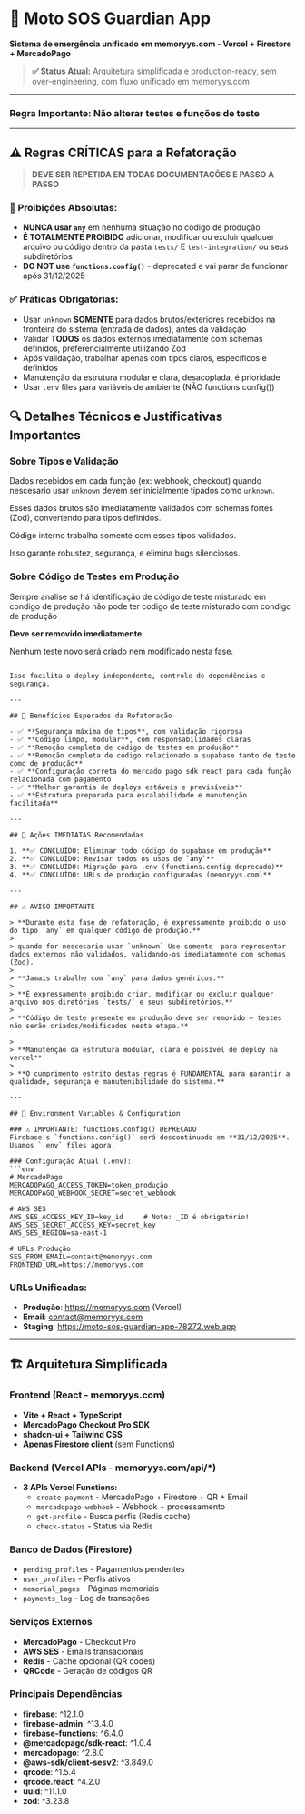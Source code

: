 # 🚀 Moto SOS Guardian App

**Sistema de emergência unificado em memoryys.com - Vercel + Firestore + MercadoPago**

> **✅ Status Atual:** Arquitetura simplificada e production-ready, sem over-engineering, com fluxo unificado em memoryys.com

---

### **Regra Importante:** Não alterar testes e funções de teste

---

## ⚠️ Regras CRÍTICAS para a Refatoração

> **DEVE SER REPETIDA EM TODAS DOCUMENTAÇÕES E PASSO A PASSO**

### **🚫 Proibições Absolutas:**

- **NUNCA usar `any`** em nenhuma situação no código de produção
- **É TOTALMENTE PROIBIDO** adicionar, modificar ou excluir qualquer arquivo ou código dentro da pasta `tests/` E `test-integration/` ou seus subdiretórios
- **DO NOT use `functions.config()`** - deprecated e vai parar de funcionar após 31/12/2025

### **✅ Práticas Obrigatórias:**

- Usar `unknown` **SOMENTE** para dados brutos/exteriores recebidos na fronteira do sistema (entrada de dados), antes da validação
- Validar **TODOS** os dados externos imediatamente com schemas definidos, preferencialmente utilizando Zod
- Após validação, trabalhar apenas com tipos claros, específicos e definidos
- Manutenção da estrutura modular e clara, desacoplada, é prioridade
- Usar `.env` files para variáveis de ambiente (NÃO functions.config())

## 🔍 Detalhes Técnicos e Justificativas Importantes

### **Sobre Tipos e Validação**

Dados recebidos em cada função (ex: webhook, checkout) quando nescesario usar `unknown` devem ser inicialmente tipados como `unknown`.

Esses dados brutos são imediatamente validados com schemas fortes (Zod), convertendo para tipos definidos.

Código interno trabalha somente com esses tipos validados.

Isso garante robustez, segurança, e elimina bugs silenciosos.

### **Sobre Código de Testes em Produção**

Sempre analise se há identificação de código de teste misturado em condigo de produção não pode ter codigo de teste misturado com condigo de produção

**Deve ser removido imediatamente.**

Nenhum teste novo será criado nem modificado nesta fase.

```

Isso facilita o deploy independente, controle de dependências e segurança.

---

## 🎯 Benefícios Esperados da Refatoração

- ✅ **Segurança máxima de tipos**, com validação rigorosa
- ✅ **Código limpo, modular**, com responsabilidades claras
- ✅ **Remoção completa de código de testes em produção**
- ✅ **Remoção completa de código relacionado a supabase tanto de teste como de produção**
- ✅ **Configuração correta do mercado pago sdk react para cada função relacionada com pagamento
- ✅ **Melhor garantia de deploys estáveis e previsíveis**
- ✅ **Estrutura preparada para escalabilidade e manutenção facilitada**

---

## 🚀 Ações IMEDIATAS Recomendadas

1. **✅ CONCLUÍDO: Eliminar todo código do supabase em produção**
2. **✅ CONCLUÍDO: Revisar todos os usos de `any`**
3. **✅ CONCLUÍDO: Migração para .env (functions.config deprecado)**
4. **✅ CONCLUÍDO: URLs de produção configuradas (memoryys.com)**

---

## ⚠️ AVISO IMPORTANTE

> **Durante esta fase de refatoração, é expressamente proibido o uso do tipo `any` em qualquer código de produção.**
>
> quando for nescesario usar `unknown` Use somente  para representar dados externos não validados, validando-os imediatamente com schemas (Zod).
>
> **Jamais trabalhe com `any` para dados genéricos.**
>
> **É expressamente proibido criar, modificar ou excluir qualquer arquivo nos diretórios `tests/` e seus subdiretórios.**
>
> **Código de teste presente em produção deve ser removido — testes não serão criados/modificados nesta etapa.**

>
> **Manutenção da estrutura modular, clara e possível de deploy na vercel**
>
> **O cumprimento estrito destas regras é FUNDAMENTAL para garantir a qualidade, segurança e manutenibilidade do sistema.**

---

## 🔧 Environment Variables & Configuration

### ⚠️ IMPORTANTE: functions.config() DEPRECADO
Firebase's `functions.config()` será descontinuado em **31/12/2025**. Usamos `.env` files agora.

### Configuração Atual (.env):
```env
# MercadoPago
MERCADOPAGO_ACCESS_TOKEN=token_produção
MERCADOPAGO_WEBHOOK_SECRET=secret_webhook

# AWS SES
AWS_SES_ACCESS_KEY_ID=key_id     # Note: _ID é obrigatório!
AWS_SES_SECRET_ACCESS_KEY=secret_key
AWS_SES_REGION=sa-east-1

# URLs Produção
SES_FROM_EMAIL=contact@memoryys.com
FRONTEND_URL=https://memoryys.com
```

### URLs Unificadas:
- **Produção**: https://memoryys.com (Vercel)
- **Email**: contact@memoryys.com
- **Staging**: https://moto-sos-guardian-app-78272.web.app

---

## 🏗️ Arquitetura Simplificada

### Frontend (React - memoryys.com)
- **Vite + React + TypeScript**
- **MercadoPago Checkout Pro SDK**
- **shadcn-ui + Tailwind CSS**
- **Apenas Firestore client** (sem Functions)

### Backend (Vercel APIs - memoryys.com/api/*)
- **3 APIs Vercel Functions:**
  - `create-payment` - MercadoPago + Firestore + QR + Email
  - `mercadopago-webhook` - Webhook + processamento
  - `get-profile` - Busca perfis (Redis cache)
  - `check-status` - Status via Redis

### Banco de Dados (Firestore)
- `pending_profiles` - Pagamentos pendentes
- `user_profiles` - Perfis ativos
- `memorial_pages` - Páginas memoriais
- `payments_log` - Log de transações

### Serviços Externos
- **MercadoPago** - Checkout Pro
- **AWS SES** - Emails transacionais
- **Redis** - Cache opcional (QR codes)
- **QRCode** - Geração de códigos QR

### Principais Dependências
- **firebase**: ^12.1.0
- **firebase-admin**: ^13.4.0
- **firebase-functions**: ^6.4.0
- **@mercadopago/sdk-react**: ^1.0.4
- **mercadopago**: ^2.8.0
- **@aws-sdk/client-sesv2**: ^3.849.0
- **qrcode**: ^1.5.4
- **qrcode.react**: ^4.2.0
- **uuid**: ^11.1.0
- **zod**: ^3.23.8
